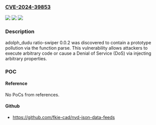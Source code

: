 ### [CVE-2024-39853](https://cve.mitre.org/cgi-bin/cvename.cgi?name=CVE-2024-39853)
![](https://img.shields.io/static/v1?label=Product&message=n%2Fa&color=blue)
![](https://img.shields.io/static/v1?label=Version&message=n%2Fa&color=blue)
![](https://img.shields.io/static/v1?label=Vulnerability&message=n%2Fa&color=brighgreen)

### Description

adolph_dudu ratio-swiper 0.0.2 was discovered to contain a prototype pollution via the function parse. This vulnerability allows attackers to execute arbitrary code or cause a Denial of Service (DoS) via injecting arbitrary properties.

### POC

#### Reference
No PoCs from references.

#### Github
- https://github.com/fkie-cad/nvd-json-data-feeds

